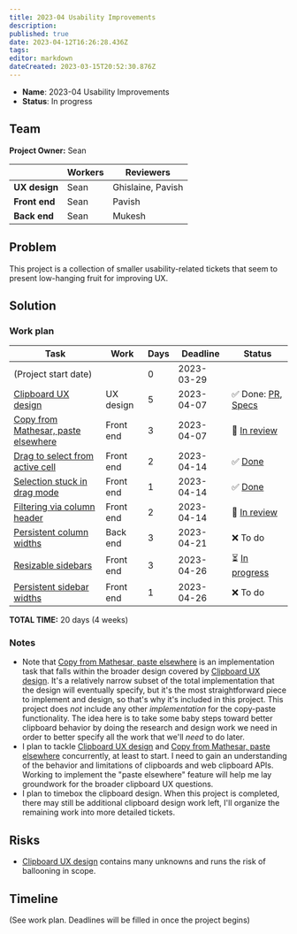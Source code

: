 ```yaml
---
title: 2023-04 Usability Improvements
description: 
published: true
date: 2023-04-12T16:26:28.436Z
tags: 
editor: markdown
dateCreated: 2023-03-15T20:52:30.876Z
---
```


- **Name**: 2023-04 Usability Improvements
- **Status**: In progress

## Team

**Project Owner:**  Sean 

|               | Workers | Reviewers         |
| --            | --      | --                |
| **UX design** | Sean    | Ghislaine, Pavish |
| **Front end** | Sean    | Pavish            |
| **Back end**  | Sean    | Mukesh            |

## Problem

This project is a collection of smaller usability-related tickets that seem to present low-hanging fruit for improving UX.

## Solution

### Work plan

| Task                                        | Work       | Days | Deadline   | Status |
| --                                          | --         | --   | --         | --     |
| (Project start date)                        |            | 0    | 2023-03-29 |    |
| [Clipboard UX design][2377]                 | UX design  | 5    | 2023-04-07 | ✅ Done: [PR](https://github.com/centerofci/mathesar-wiki/pull/90), [Specs](https://wiki.mathesar.org/en/design/specs/clipboard-interactions) |
| [Copy from Mathesar, paste elsewhere][1688] | Front end  | 3    | 2023-04-07 | 🔬 [In review](https://github.com/centerofci/mathesar/pull/2773) |
| [Drag to select from active cell][1885]     | Front end  | 2    | 2023-04-14 | ✅ [Done](https://github.com/centerofci/mathesar/pull/2792) |
| [Selection stuck in drag mode][1917]        | Front end  | 1    | 2023-04-14 | ✅ [Done](https://github.com/centerofci/mathesar/issues/1917#issuecomment-1505572348) |
| [Filtering via column header][2232]         | Front end  | 2    | 2023-04-14 | 🔬 [In review](https://github.com/centerofci/mathesar/pull/2782) |
| [Persistent column widths][1421]            | Back end   | 3    | 2023-04-21 | ❌ To do |
| [Resizable sidebars][2362]                  | Front end  | 3    | 2023-04-26 | ⏳ [In progress](https://github.com/centerofci/mathesar/pull/2808) |
| [Persistent sidebar widths][2387]           | Front end  | 1    | 2023-04-26 | ❌ To do |

**TOTAL TIME:**  20 days (4 weeks)

### Notes

- Note that [Copy from Mathesar, paste elsewhere][1688] is an implementation task that falls within the broader design covered by [Clipboard UX design][2377]. It's a relatively narrow subset of the total implementation that the design will eventually specify, but it's the most straightforward piece to implement and design, so that's why it's included in this project. This project does _not_ include any other _implementation_ for the copy-paste functionality. The idea here is to take some baby steps toward better clipboard behavior by doing the research and design work we need in order to better specify all the work that we'll _need_ to do later.
- I plan to tackle [Clipboard UX design][2377] and [Copy from Mathesar, paste elsewhere][1688] concurrently, at least to start. I need to gain an understanding of the behavior and limitations of clipboards and web clipboard APIs. Working to implement the "paste elsewhere" feature will help me lay groundwork for the broader clipboard UX questions.
- I plan to timebox the clipboard design. When this project is completed, there may still be additional clipboard design work left, I'll organize the remaining work into more detailed tickets.

## Risks

- [Clipboard UX design][2377] contains many unknowns and runs the risk of ballooning in scope.

## Timeline

(See work plan. Deadlines will be filled in once the project begins)


[2377]: https://github.com/centerofci/mathesar/issues/2377
[1688]: https://github.com/centerofci/mathesar/issues/1688
[1885]: https://github.com/centerofci/mathesar/issues/1885
[1917]: https://github.com/centerofci/mathesar/issues/1917
[2232]: https://github.com/centerofci/mathesar/issues/2232
[1421]: https://github.com/centerofci/mathesar/issues/1421
[2362]: https://github.com/centerofci/mathesar/issues/2362
[2387]: https://github.com/centerofci/mathesar/issues/2387
